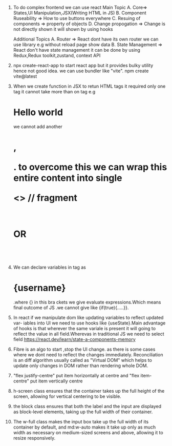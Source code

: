 1.  To do complex frontend we can use react
    Main Topic
    A. Core=> States,UI Manipulation,JSX(Writing HTML in JS)
    B. Component Ruseability => How to use buttons everywhere
    C. Resuing of components => property of objects
    D. Change propogation =>  Change is not directly shown it will shown by   using hooks

    Additional Topics
    A. Router => React dont have its own router we can use library e.g without reload page show data
    B. State Management => React don't have state management it can be done by using Redux,Redux toolkit,zustand, context API

2. npx create-react-app <projectname> to start react app but it provides bulky
   utility hence not good idea. we can use bundler like "vite".
   npm create vite@latest

3. When we create function in JSX to retun HTML tags it required only one tag
   it cannot take more than on tag e.g <h1>Hello world</h1> we cannot add another <h1>,<p>. to overcome this we can wrap this entire content into single
   <div>                            <>              // fragment
        <h1></h1>           OR          <h1></h1>
        <p></p>                         <p></p>
   </div>                           </>

4. We can declare variables in tag as <h1>{username}</h1>.where {} in this bra
   ckets we give evaluate expressions.Which means final outcome of JS .we 
   cannot give like {if(true){.....}}.

5. In react if we manipulate dom like updating variables to reflect updated var-
   iables into UI we need to use hooks like {useState}.Main advantage of hooks is that wherever the same variale is present it will going to reflect the value in all field.Wherevas in traditional JS we need to select field
   https://react.dev/learn/state-a-components-memory

6. Fibre is an algo to start ,stop the UI change. as there is some cases where we dont need to
   reflect the changes immediately.
   Reconciliation is an diff algorithm usually called as "Virtual DOM" which helps to update 
   only changes in DOM rather than rendering whole DOM.

7. "flex justify-centre" put item horizontally at centre and "flex item-centre" put item       vertically centre

8. h-screen class ensures that the container takes up the full height of the screen, allowing for vertical centering to be visible.

9. the block class ensures that both the label and the input are displayed as block-level elements, taking up the full width of their container.

10. The w-full class makes the input box take up the full width of its container by default, and md:w-auto makes it take up only as much width as necessary on medium-sized screens and above, allowing it to resize responsively.